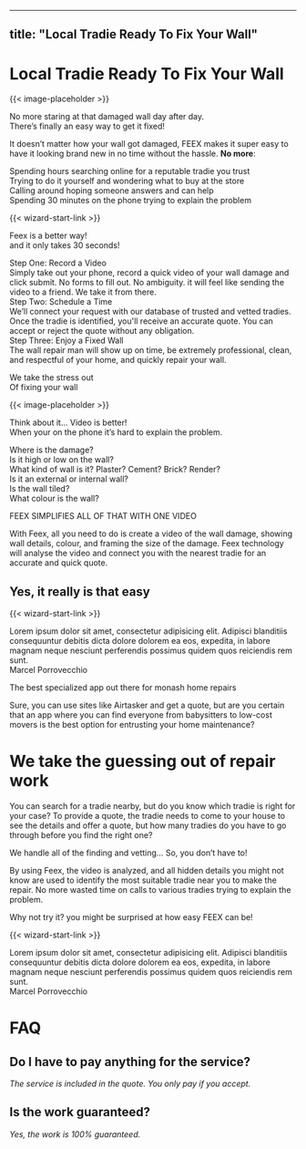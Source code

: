 
---
title: "Local Tradie Ready To Fix Your Wall"
---

# Local Tradie Ready To Fix Your Wall
{{< image-placeholder >}}


<p class="italic">
No more staring at that damaged wall day after day.<br />
There’s finally an easy way to get it fixed!
</p>


It doesn’t matter how your wall got damaged, FEEX makes it super easy to have 
it looking brand new in no time without the hassle. **No more**: 

<div class="flex my-6">
    <div>Spending hours searching online for a reputable tradie you trust</div>
    <div>Trying to do it yourself and wondering what to buy at the store</div>
    <div>Calling around hoping someone answers and can help</div>
    <div>Spending 30 minutes on the phone trying to explain the problem</div>
</div>

{{< wizard-start-link >}}


<p class="my-16 text-4xl font-black">
Feex is a better way! <br />
and it only takes 30 seconds!
</p>

<div class="border-4 border-dashed border-gray-600 py-8 px-32 bg-red-200 flex flex-col">
    <div>
        <div class="text-primary text-lg mb-1 uppercase">
            Step One: Record a Video
        </div>
        <div>
            Simply take out your phone, record a quick video of your wall damage and click submit. No forms to fill out. No
            ambiguity. it will feel like sending the video to a friend. We take it from there.
        </div>
    </div>
    <div>
        <div class="text-primary text-lg mt-8 mb-1 uppercase">
            Step Two: Schedule a Time
        </div>
        <div>
            We’ll connect your request with our database of trusted and vetted tradies. Once the tradie is identified, you'll
            receive an accurate quote. You can accept or reject the quote without any obligation.
        </div>
    </div>
    <div>
        <div class="text-primary text-lg mt-8 mb-1 uppercase">
            Step Three: Enjoy a Fixed Wall
        </div>
        <div>
            The wall repair man will show up on time, be extremely professional, clean, and respectful of your home, 
    and quickly repair your wall.
        </div>
    </div>
</div>

<p class="my-16 text-4xl font-black ">
We take the stress out<br/>
Of fixing your wall
</p>

{{< image-placeholder >}}

<p class="my-16 text-4xl font-black">
Think about it… Video is better! <br />
When your on the phone it’s hard to explain the problem.
</p>

<div class="flex my-6">
    <div>Where is the damage?</div>
    <div>Is it high or low on the wall?</div>
    <div>What kind of wall is it? Plaster? Cement? Brick? Render?</div>
    <div>Is it an external or internal wall?</div>
    <div>Is the wall tiled?</div>
    <div>What colour is the wall?</div>
</div>


<p class="my-16 text-4xl font-black">
FEEX SIMPLIFIES ALL OF THAT WITH ONE VIDEO
</p>

With Feex, all you need to do is create a video of the wall damage, showing wall details, colour, 
and framing the size of the damage. Feex technology will analyse the video and connect you with 
the nearest tradie for an accurate and quick quote.

## Yes, it really is that easy

{{< wizard-start-link >}}


<div class="border-4 border-dashed border-gray-600 py-8 px-32 bg-red-200">
Lorem ipsum dolor sit amet, consectetur adipisicing elit. Adipisci blanditiis consequuntur debitis dicta dolore 
dolorem ea eos, expedita, in labore magnam neque nesciunt perferendis possimus quidem quos reiciendis rem sunt.
<div class="text-right italic mt-4">Marcel Porrovecchio</div>
</div>


<p class="my-16 text-4xl font-black">
The best specialized app out there for monash home repairs
</p>

Sure, you can use sites like Airtasker and get a quote, but are you certain that an app where you can find everyone from
babysitters to low-cost movers is the best option for entrusting your home maintenance?

# We take the guessing out of repair work

You can search for a tradie nearby, but do you know which tradie is right for your case? To provide a quote, the tradie
needs to come to your house to see the details and offer a quote, but how many tradies do you have to go through before
you find the right one?

We handle all of the finding and vetting…
So, you don’t have to!

By using Feex, the video is analyzed, and all hidden details you might not know are used to identify the most suitable
tradie near you to make the repair. No more wasted time on calls to various tradies trying to explain the problem.

<p class="my-16 text-4xl font-black">
Why not try it? you might be surprised at how easy FEEX can be!
</p>

{{< wizard-start-link >}}

<div class="border-4 border-dashed border-gray-600 py-8 px-32 bg-red-200">
Lorem ipsum dolor sit amet, consectetur adipisicing elit. Adipisci blanditiis consequuntur debitis dicta dolore 
dolorem ea eos, expedita, in labore magnam neque nesciunt perferendis possimus quidem quos reiciendis rem sunt.
<div class="text-right italic mt-4">Marcel Porrovecchio</div>
</div>

<h1 class="mt-6">FAQ</h1>

## Do I have to pay anything for the service?
<em>The service is included in the quote. You only pay if you accept.</em>

## Is the work guaranteed?
<em>Yes, the work is 100% guaranteed.</em>
